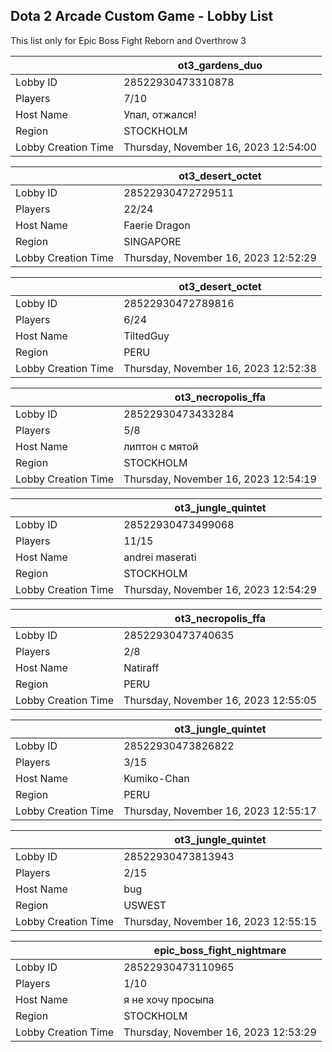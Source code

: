 ## Dota 2 Arcade Custom Game - Lobby List

This list only for Epic Boss Fight Reborn and Overthrow 3

|  | ot3_gardens_duo |
| ------ | ------ |
| Lobby ID | 28522930473310878 |
| Players | 7/10 |
| Host Name | Упал, отжался! |
| Region | STOCKHOLM |
| Lobby Creation Time | Thursday, November 16, 2023 12:54:00 |


|  | ot3_desert_octet |
| ------ | ------ |
| Lobby ID | 28522930472729511 |
| Players | 22/24 |
| Host Name | Faerie Dragon |
| Region | SINGAPORE |
| Lobby Creation Time | Thursday, November 16, 2023 12:52:29 |


|  | ot3_desert_octet |
| ------ | ------ |
| Lobby ID | 28522930472789816 |
| Players | 6/24 |
| Host Name | TiltedGuy |
| Region | PERU |
| Lobby Creation Time | Thursday, November 16, 2023 12:52:38 |


|  | ot3_necropolis_ffa |
| ------ | ------ |
| Lobby ID | 28522930473433284 |
| Players | 5/8 |
| Host Name | липтон с мятой |
| Region | STOCKHOLM |
| Lobby Creation Time | Thursday, November 16, 2023 12:54:19 |


|  | ot3_jungle_quintet |
| ------ | ------ |
| Lobby ID | 28522930473499068 |
| Players | 11/15 |
| Host Name | andrei maserati |
| Region | STOCKHOLM |
| Lobby Creation Time | Thursday, November 16, 2023 12:54:29 |


|  | ot3_necropolis_ffa |
| ------ | ------ |
| Lobby ID | 28522930473740635 |
| Players | 2/8 |
| Host Name | Natiraff |
| Region | PERU |
| Lobby Creation Time | Thursday, November 16, 2023 12:55:05 |


|  | ot3_jungle_quintet |
| ------ | ------ |
| Lobby ID | 28522930473826822 |
| Players | 3/15 |
| Host Name | Kumiko-Chan |
| Region | PERU |
| Lobby Creation Time | Thursday, November 16, 2023 12:55:17 |


|  | ot3_jungle_quintet |
| ------ | ------ |
| Lobby ID | 28522930473813943 |
| Players | 2/15 |
| Host Name | bug |
| Region | USWEST |
| Lobby Creation Time | Thursday, November 16, 2023 12:55:15 |


|  | epic_boss_fight_nightmare |
| ------ | ------ |
| Lobby ID | 28522930473110965 |
| Players | 1/10 |
| Host Name | я не хочу просыпа |
| Region | STOCKHOLM |
| Lobby Creation Time | Thursday, November 16, 2023 12:53:29 |


